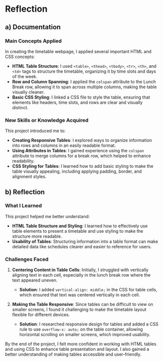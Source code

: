 # Reflection

## a) Documentation

### Main Concepts Applied
In creating the timetable webpage, I applied several important HTML and CSS concepts:
- **HTML Table Structure**: I used `<table>`, `<thead>`, `<tbody>`, `<tr>`, `<th>`, and `<td>` tags to structure the timetable, organizing it by time slots and days of the week.
- **Row and Column Spanning**: I applied the `colspan` attribute to the Lunch Break row, allowing it to span across multiple columns, making the table visually cleaner.
- **Basic CSS Styling**: I linked a CSS file to style the table, ensuring that elements like headers, time slots, and rows are clear and visually distinct.

### New Skills or Knowledge Acquired
This project introduced me to:
- **Creating Responsive Tables**: I explored ways to organize information into rows and columns in an easily readable format.
- **Using Attributes in Tables**: I gained experience using the `colspan` attribute to merge columns for a break row, which helped to enhance readability.
- **CSS Styling for Tables**: I learned how to add basic styling to make the table visually appealing, including applying padding, border, and alignment styles.

## b) Reflection

### What I Learned
This project helped me better understand:
- **HTML Table Structure and Styling**: I learned how to effectively use table elements to present a timetable and use styling to make the structure more readable.
- **Usability of Tables**: Structuring information into a table format can make detailed data like schedules clearer and easier to reference for users.

### Challenges Faced
1. **Centering Content in Table Cells**: Initially, I struggled with vertically aligning text in each cell, especially in the lunch break row where the text appeared uneven.
   - **Solution**: I added `vertical-align: middle;` in the CSS for table cells, which ensured that text was centered vertically in each cell.


2. **Making the Table Responsive**: Since tables can be difficult to view on smaller screens, I found it challenging to make the timetable layout flexible for different devices.
   - **Solution**: I researched responsive design for tables and added a CSS rule to use `overflow-x: auto;` on the table container, allowing horizontal scrolling on smaller screens, which improved usability.

By the end of the project, I felt more confident in working with HTML tables and using CSS to enhance table presentation and layout. I also gained a better understanding of making tables accessible and user-friendly.
